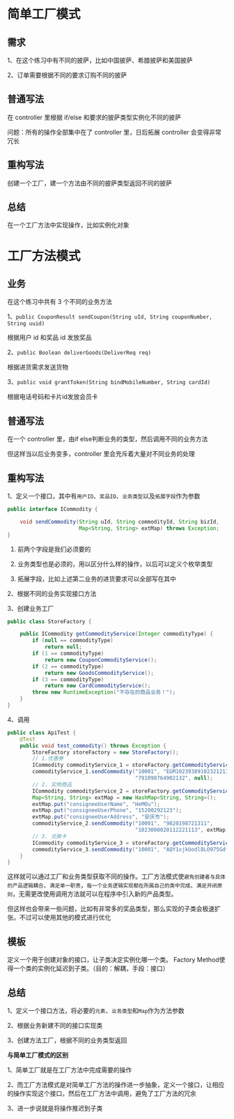 # 简单工厂模式

## 需求

1、在这个练习中有不同的披萨，比如中国披萨、希腊披萨和美国披萨

2、订单需要根据不同的要求订购不同的披萨

## 普通写法

在 controller 里根据 if/else 和要求的披萨类型实例化不同的披萨

问题：所有的操作全部集中在了 controller 里，日后拓展 controller 会变得非常冗长

## 重构写法

创建一个工厂，建一个方法由不同的披萨类型返回不同的披萨

## 总结

在一个工厂方法中实现操作，比如实例化对象

# 工厂方法模式

## 业务

在这个练习中共有 3 个不同的业务方法

1、`public CouponResult sendCoupon(String uId, String couponNumber, String uuid)`

根据用户 id 和奖品 id 发放奖品

2、`public Boolean deliverGoods(DeliverReq req)`

根据进货需求发送货物

3、`public void grantToken(String bindMobileNumber, String cardId)`

根据电话号码和卡片id发放会员卡

## 普通写法

在一个 controller 里，由if else判断业务的类型，然后调用不同的业务方法

但这样当以后业务变多，controller 里会充斥着大量对不同业务的处理

## 重构写法

1、定义一个接口，其中有`用户ID`、`奖品ID`、`业务类型`以及`拓展字段`作为参数

```java
public interface ICommodity {

    void sendCommodity(String uId, String commodityId, String bizId, 
                       Map<String, String> extMap) throws Exception;
}
```

1. 前两个字段是我们必须要的

2. 业务类型也是必须的，用以区分什么样的操作，以后可以定义个枚举类型

3. 拓展字段，比如上述第二业务的进货要求可以全部写在其中

2、根据不同的业务实现接口方法

3、创建业务工厂

```java
public class StoreFactory {

	public ICommodity getCommodityService(Integer commodityType) {
		if (null == commodityType)
			return null;
		if (1 == commodityType)
			return new CouponCommodityService();
		if (2 == commodityType)
			return new GoodsCommodityService();
		if (3 == commodityType)
			return new CardCommodityService();
		throw new RuntimeException("不存在的商品业务！");
	}
}
```

4、调用

```java
public class ApiTest {
	@Test
	public void test_commodity() throws Exception {
		StoreFactory storeFactory = new StoreFactory();
		// 1.优惠券
		ICommodity commodityService_1 = storeFactory.getCommodityService(1);
		commodityService_1.sendCommodity("10001", "EGM1023938910232121323432", 
                                         "791098764902132", null);
		// 2. 实物商品
		ICommodity commodityService_2 = storeFactory.getCommodityService(2);
		Map<String, String> extMap = new HashMap<String, String>();
		extMap.put("consigneeUserName", "HeMOu");
		extMap.put("consigneeUserPhone", "15200292123");
		extMap.put("consigneeUserAddress", "安庆市");
		commodityService_2.sendCommodity("10001", "9820198721311", 
                                         "1023000020112221113", extMap);
		// 3. 兑换卡
		ICommodity commodityService_3 = storeFactory.getCommodityService(3);
		commodityService_3.sendCommodity("10001", "AQY1xjkUodl8LO975GdfrYUio", null, null);
	}
}
```

这样就可以通过工厂和业务类型获取不同的操作。工厂方法模式使`避免创建者与具体的产品逻辑耦合`、`满足单一职责`，`每一个业务逻辑实现都在所属自己的类中完成`、`满足开闭原则`，无需更改使用调用方法就可以在程序中引入新的产品类型。

但这样也会带来一些问题，比如有非常多的奖品类型，那么实现的子类会极速扩张。不过可以使用其他的模式进行优化

## 模板

定义一个用于创建对象的接口，让子类决定实例化哪一个类。
Factory Method使得一个类的实例化延迟到子类。（目的：解耦，手段：接口）

## 总结

1、定义一个接口方法，将必要的`元素`、`业务类型`和`Map`作为方法参数

2、根据业务新建不同的接口实现类

3、创建方法工厂，根据不同的业务类型返回

**与简单工厂模式的区别**

1、简单工厂就是在工厂方法中完成需要的操作

2、而工厂方法模式是对简单工厂方法的操作进一步抽象，定义一个接口，让相应的操作实现这个接口，然后在工厂方法中调用，避免了工厂方法的冗余

3、进一步说就是将操作推迟到子类
